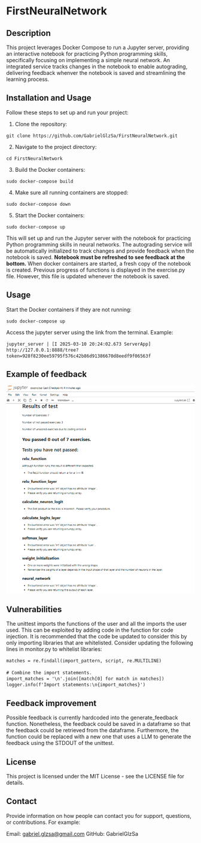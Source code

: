# FirstNeuralNetwork

## Description

This project leverages Docker Compose to run a Jupyter server, providing an interactive notebook for practicing Python programming skills, specifically focusing on implementing a simple neural network. An integrated service tracks changes in the notebook to enable autograding, delivering feedback whenver the notebook is saved and streamlining the learning process.

## Installation and Usage

Follow these steps to set up and run your project:

1. Clone the repository:
```
git clone https://github.com/GabrielGlzSa/FirstNeuralNetwork.git
```
2. Navigate to the project directory:
```
cd FirstNeuralNetwork
```
3. Build the Docker containers:
```
sudo docker-compose build
```
4. Make sure all running containers are stopped:
```
sudo docker-compose down
```
5. Start the Docker containers:
```
sudo docker-compose up
```

This will set up and run the Jupyter server with the notebook for practicing Python programming skills in neural networks. The autograding service will be automatically initialized to track changes and provide feedback when the notebook is saved. **Notebook must be refreshed to see feedback at the bottom.** When docker containers are started, a fresh copy of the notebook is created. Previous progress of functions is displayed in the exercise.py file. However, this file is updated whenever the notebook is saved. 

## Usage

Start the Docker containers if they are not running:
```
sudo docker-compose up
```

Access the jupyter server using the link from the terminal. Example:
```
jupyter_server | [I 2025-03-10 20:24:02.673 ServerApp]     http://127.0.0.1:8888/tree?token=928f8230ee59795f576c42b86d91386670d8eedf9f06563f
```

## Example of feedback

![Example of the feedback provided](./feedback_example.png)

## Vulnerabilities

The unittest imports the functions of the user and all the imports the user used. This can be exploited by adding code in the function for code injection. It is recommended that the code be updated to consider this by only importing libraries that are whitelisted. Consider updating the following lines in monitor.py to whitelist libraries:

```
matches = re.findall(import_pattern, script, re.MULTILINE)

# Combine the import statements.
import_matches = '\n'.join([match[0] for match in matches])
logger.info(f'Import statements:\n{import_matches}')
```


## Feedback improvement

Possible feedback is currently hardcoded into the generate_feedback function. Nonetheless, the feedback could be saved in a dataframe so that the feedback could be retrieved from the dataframe. Furthermore, the function could be replaced with a new one that uses a LLM to generate the feedback using the STDOUT of the unittest.


## License

This project is licensed under the MIT License - see the LICENSE file for details.

## Contact

Provide information on how people can contact you for support, questions, or contributions. For example:

Email: gabriel.glzsa@gmail.com
GitHub: GabrielGlzSa
